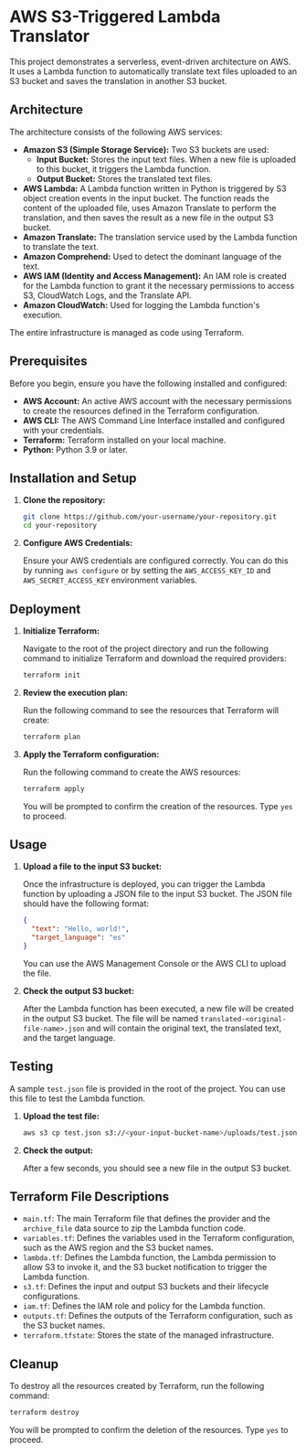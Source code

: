 # AWS S3-Triggered Lambda Translator
 
This project demonstrates a serverless, event-driven architecture on AWS. It uses a Lambda function to automatically translate text files uploaded to an S3 bucket and saves the translation in another S3 bucket.
 
## Architecture
 
The architecture consists of the following AWS services:
 
*   **Amazon S3 (Simple Storage Service):** Two S3 buckets are used:
    *   **Input Bucket:** Stores the input text files. When a new file is uploaded to this bucket, it triggers the Lambda function.
    *   **Output Bucket:** Stores the translated text files.
*   **AWS Lambda:** A Lambda function written in Python is triggered by S3 object creation events in the input bucket. The function reads the content of the uploaded file, uses Amazon Translate to perform the translation, and then saves the result as a new file in the output S3 bucket.
*   **Amazon Translate:** The translation service used by the Lambda function to translate the text.
*   **Amazon Comprehend:** Used to detect the dominant language of the text.
*   **AWS IAM (Identity and Access Management):** An IAM role is created for the Lambda function to grant it the necessary permissions to access S3, CloudWatch Logs, and the Translate API.
*   **Amazon CloudWatch:** Used for logging the Lambda function's execution.
 
The entire infrastructure is managed as code using Terraform.
 
## Prerequisites
 
Before you begin, ensure you have the following installed and configured:
 
*   **AWS Account:** An active AWS account with the necessary permissions to create the resources defined in the Terraform configuration.
*   **AWS CLI:** The AWS Command Line Interface installed and configured with your credentials.
*   **Terraform:** Terraform installed on your local machine.
*   **Python:** Python 3.9 or later.
 
## Installation and Setup
 
1.  **Clone the repository:**
 
    ```bash
    git clone https://github.com/your-username/your-repository.git
    cd your-repository
    ```
 
2.  **Configure AWS Credentials:**
 
    Ensure your AWS credentials are configured correctly. You can do this by running `aws configure` or by setting the `AWS_ACCESS_KEY_ID` and `AWS_SECRET_ACCESS_KEY` environment variables.
 
## Deployment
 
1.  **Initialize Terraform:**
 
    Navigate to the root of the project directory and run the following command to initialize Terraform and download the required providers:
 
    ```bash
    terraform init
    ```
 
2.  **Review the execution plan:**
 
    Run the following command to see the resources that Terraform will create:
 
    ```bash
    terraform plan
    ```
 
3.  **Apply the Terraform configuration:**
 
    Run the following command to create the AWS resources:
 
    ```bash
    terraform apply
    ```
 
    You will be prompted to confirm the creation of the resources. Type `yes` to proceed.
 
## Usage
 
1.  **Upload a file to the input S3 bucket:**
 
    Once the infrastructure is deployed, you can trigger the Lambda function by uploading a JSON file to the input S3 bucket. The JSON file should have the following format:
 
    ```json
    {
      "text": "Hello, world!",
      "target_language": "es"
    }
    ```
 
    You can use the AWS Management Console or the AWS CLI to upload the file.
 
2.  **Check the output S3 bucket:**
 
    After the Lambda function has been executed, a new file will be created in the output S3 bucket. The file will be named `translated-<original-file-name>.json` and will contain the original text, the translated text, and the target language.
 
## Testing
 
A sample `test.json` file is provided in the root of the project. You can use this file to test the Lambda function.
 
1.  **Upload the test file:**
 
    ```bash
    aws s3 cp test.json s3://<your-input-bucket-name>/uploads/test.json
    ```
 
2.  **Check the output:**
 
    After a few seconds, you should see a new file in the output S3 bucket.
 
## Terraform File Descriptions
 
*   `main.tf`: The main Terraform file that defines the provider and the `archive_file` data source to zip the Lambda function code.
*   `variables.tf`: Defines the variables used in the Terraform configuration, such as the AWS region and the S3 bucket names.
*   `lambda.tf`: Defines the Lambda function, the Lambda permission to allow S3 to invoke it, and the S3 bucket notification to trigger the Lambda function.
*   `s3.tf`: Defines the input and output S3 buckets and their lifecycle configurations.
*   `iam.tf`: Defines the IAM role and policy for the Lambda function.
*   `outputs.tf`: Defines the outputs of the Terraform configuration, such as the S3 bucket names.
*   `terraform.tfstate`: Stores the state of the managed infrastructure.
 
## Cleanup
 
To destroy all the resources created by Terraform, run the following command:
 
```bash
terraform destroy
```
 
You will be prompted to confirm the deletion of the resources. Type `yes` to proceed.
